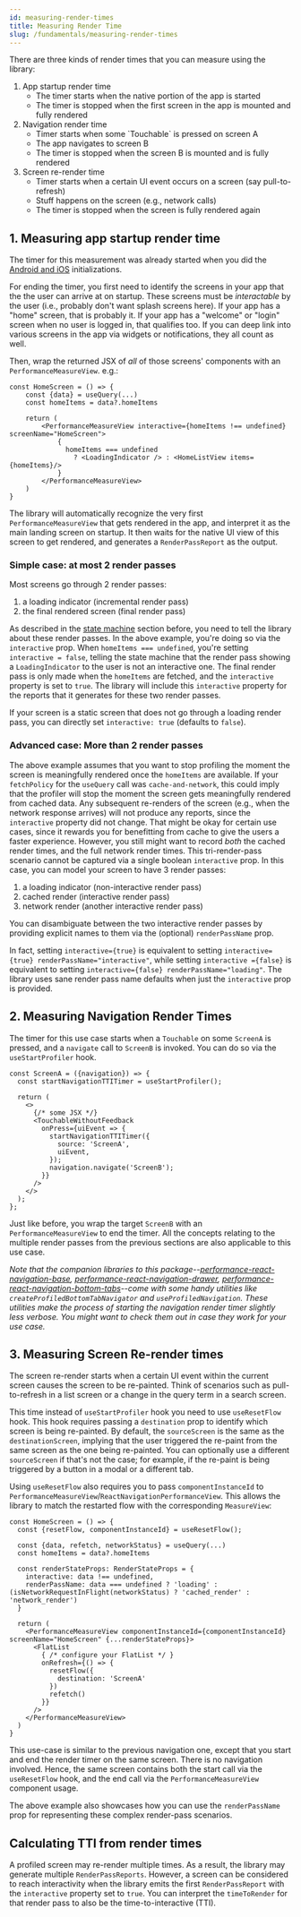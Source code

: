 ```yaml
---
id: measuring-render-times
title: Measuring Render Time
slug: /fundamentals/measuring-render-times
---
```


There are three kinds of render times that you can measure using the library:

<ol>
  <li>App startup render time
    <ul>
      <li>The timer starts when the native portion of the app is started</li>
      <li>The timer is stopped when the first screen in the app is mounted and fully rendered</li>
    </ul>
  </li>
  <li>Navigation render time
    <ul>
      <li>Timer starts when some `Touchable` is pressed on screen A</li>
      <li>The app navigates to screen B</li>
      <li>The timer is stopped when the screen B is mounted and is fully rendered</li>
    </ul>
  </li>
  <li>Screen re-render time
    <ul>
      <li>Timer starts when a certain UI event occurs on a screen (say pull-to-refresh)</li>
      <li>Stuff happens on the screen (e.g., network calls)</li>
      <li>The timer is stopped when the screen is fully rendered again</li>
    </ul>
  </li>
</ol>

## 1. Measuring app startup render time <a name="measuring-app-startup-render-time"></a>

The timer for this measurement was already started when you did the [Android and iOS](./getting-started) initializations.

For ending the timer, you first need to identify the screens in your app that the the user can arrive at on startup. These screens must be _interactable_ by the user (i.e., probably don't want splash screens here). If your app has a "home" screen, that is probably it. If your app has a "welcome" or "login" screen when no user is logged in, that qualifies too. If you can deep link into various screens in the app via widgets or notifications, they all count as well.

Then, wrap the returned JSX of _all_ of those screens' components with an `PerformanceMeasureView`. e.g.:

```tsx
const HomeScreen = () => {
    const {data} = useQuery(...)
    const homeItems = data?.homeItems

    return (
        <PerformanceMeasureView interactive={homeItems !== undefined} screenName="HomeScreen">
            {
              homeItems === undefined
                ? <LoadingIndicator /> : <HomeListView items={homeItems}/>
            }
        </PerformanceMeasureView>
    )
}
```

The library will automatically recognize the very first `PerformanceMeasureView` that gets rendered in the app, and interpret it as the main landing screen on startup. It then waits for the native UI view of this screen to get rendered, and generates a `RenderPassReport` as the output.

### Simple case: at most 2 render passes<a name="simple-case-at-most-2-render-passes"></a>

Most screens go through 2 render passes:

1. a loading indicator (incremental render pass)
2. the final rendered screen (final render pass)

As described in the [state machine](#State-Machine) section before, you need to tell the library about these render passes. In the above example, you're doing so via the `interactive` prop. When `homeItems === undefined`, you're setting `interactive = false`, telling the state machine that the render pass showing a `LoadingIndicator` to the user is not an interactive one. The final render pass is only made when the `homeItems` are fetched, and the `interactive` property is set to `true`. The library will include this `interactive` property for the reports that it generates for these two render passes.

If your screen is a static screen that does not go through a loading render pass, you can directly set `interactive: true` (defaults to `false`).

### Advanced case: More than 2 render passes

The above example assumes that you want to stop profiling the moment the screen is meaningfully rendered once the `homeItems` are available. If your `fetchPolicy` for the `useQuery` call was `cache-and-network`, this could imply that the profiler will stop the moment the screen gets meaningfully rendered from cached data. Any subsequent re-renders of the screen (e.g., when the network response arrives) will not produce any reports, since the `interactive` property did not change. That might be okay for certain use cases, since it rewards you for benefitting from cache to give the users a faster experience. However, you still might want to record _both_ the cached render times, and the full network render times. This tri-render-pass scenario cannot be captured via a single boolean `interactive` prop. In this case, you can model your screen to have 3 render passes:

1. a loading indicator (non-interactive render pass)
2. cached render (interactive render pass)
3. network render (another interactive render pass)

You can disambiguate between the two interactive render passes by providing explicit names to them via the (optional) `renderPassName` prop.

In fact, setting `interactive={true}` is equivalent to setting `interactive={true} renderPassName="interactive"`, while setting `interactive ={false}` is equivalent to setting `interactive={false} renderPassName="loading"`. The library uses sane render pass name defaults when just the `interactive` prop is provided.

## 2. Measuring Navigation Render Times <a name="Measuring-Navigation-Render-Times"></a>

The timer for this use case starts when a `Touchable` on some `ScreenA` is pressed, and a `navigate` call to `ScreenB` is invoked. You can do so via the `useStartProfiler` hook.

```tsx
const ScreenA = ({navigation}) => {
  const startNavigationTTITimer = useStartProfiler();

  return (
    <>
      {/* some JSX */}
      <TouchableWithoutFeedback
        onPress={uiEvent => {
          startNavigationTTITimer({
            source: 'ScreenA',
            uiEvent,
          });
          navigation.navigate('ScreenB');
        }}
      />
    </>
  );
};
```

Just like before, you wrap the target `ScreenB` with an `PerformanceMeasureView` to end the timer. All the concepts relating to the multiple render passes from the previous sections are also applicable to this use case.

_Note that the companion libraries to this package--[performance-react-navigation-base](../guides/react-native-performance-navigation/getting-started.md), [performance-react-navigation-drawer](../guides/react-native-performance-navigation/react-native-performance-navigation-drawer.md), [performance-react-navigation-bottom-tabs](../guides/react-native-performance-navigation/react-native-performance-navigation-bottom-tabs.md)--come with some handy utilities like `createProfiledBottomTabNavigator` and `useProfiledNavigation`. These utilities make the process of starting the navigation render timer slightly less verbose. You might want to check them out in case they work for your use case._

## 3. Measuring Screen Re-render times

The screen re-render starts when a certain UI event within the current screen causes the screen to be re-painted. Think of scenarios such as pull-to-refresh in a list screen or a change in the query term in a search screen.

This time instead of `useStartProfiler` hook you need to use `useResetFlow` hook. This hook requires passing a `destination` prop to identify which screen is being re-painted. By default, the `sourceScreen` is the same as the `destinationScreen`, implying that the user triggered the re-paint from the same screen as the one being re-painted. You can optionally use a different `sourceScreen` if that's not the case; for example, if the re-paint is being triggered by a button in a modal or a different tab.

Using `useResetFlow` also requires you to pass `componentInstanceId` to `PerformanceMeasureView`/`ReactNavigationPerformanceView`. This allows the library to match the restarted flow with the corresponding `MeasureView`:

```tsx
const HomeScreen = () => {
  const {resetFlow, componentInstanceId} = useResetFlow();

  const {data, refetch, networkStatus} = useQuery(...)
  const homeItems = data?.homeItems

  const renderStateProps: RenderStateProps = {
    interactive: data !== undefined,
    renderPassName: data === undefined ? 'loading' : (isNetworkRequestInFlight(networkStatus) ? 'cached_render' : 'network_render')
  }

  return (
    <PerformanceMeasureView componentInstanceId={componentInstanceId} screenName="HomeScreen" {...renderStateProps}>
      <FlatList
        { /* configure your FlatList */ }
        onRefresh={() => {
          resetFlow({
            destination: 'ScreenA'
          })
          refetch()
        }}
      />
    </PerformanceMeasureView>
  )
}
```

This use-case is similar to the previous navigation one, except that you start and end the render timer on the same screen. There is no navigation involved. Hence, the same screen contains both the start call via the `useResetFlow` hook, and the end call via the `PerformanceMeasureView` component usage.

The above example also showcases how you can use the `renderPassName` prop for representing these complex render-pass scenarios.

## Calculating TTI from render times

A profiled screen may re-render multiple times. As a result, the library may generate multiple `RenderPassReports`. However, a screen can be considered to reach interactivity when the library emits the first `RenderPassReport` with the `interactive` property set to `true`. You can interpret the `timeToRender` for that render pass to also be the time-to-interactive (TTI).
